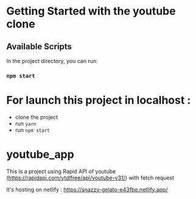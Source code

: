 # Getting Started with the youtube clone

## Available Scripts

In the project directory, you can run:

### `npm start`

# For launch this project in localhost :

- clone the project
- run `yarn`
- run `npm start`

# youtube_app

This is a project using Rapid API of youtube (https://rapidapi.com/ytdlfree/api/youtube-v31/) with fetch request

It's hosting on netlify : https://snazzy-gelato-e43fbe.netlify.app/

